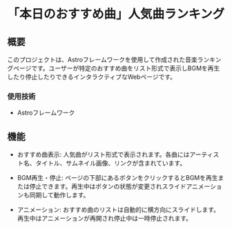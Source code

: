 # 「本日のおすすめ曲」人気曲ランキング

## 概要

このプロジェクトは、Astroフレームワークを使用して作成された音楽ランキングページです。ユーザーが特定のおすすめ曲をリスト形式で表示しBGMを再生したり停止したりできるインタラクティブなWebページです。

### 使用技術

- Astroフレームワーク

## 機能

- おすすめ曲表示: 人気曲がリスト形式で表示されます。各曲にはアーティスト名、タイトル、サムネイル画像、リンクが含まれています。

- BGM再生・停止: ページの下部にあるボタンをクリックするとBGMを再生または停止できます。再生中はボタンの状態が変更されスライドアニメーションも同期して動作します。

- アニメーション: おすすめ曲のリストは自動的に横方向にスライドします。再生中はアニメーションが再開され停止中は一時停止されます。
